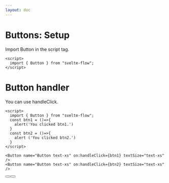 ```yaml
---
layout: doc
---
```


<script>
  import { Button } from "svelte-flow";
  const btn1 = ()=>{
    alert('You clicked btn1.')
  }
  const btn2 = ()=>{
    alert ('You clicked btn2.')
  }
</script>

<h1 class="text-3xl w-full dark:text-white mb-8">Buttons: Setup</h1>



<p class="dark:text-white">Import Button in the script tag.</p>

```svelte
<script>
  import { Button } from "svelte-flow";
</script>
```

<h1 class="text-3xl w-full text-gray-900 dark:text-white">Button handler</h1>

<p class="dark:text-white">You can use handleClick.</p>

```svelte
<script>
  import { Button } from "svelte-flow";
  const btn1 = ()=>{
    alert('You clicked btn1.')
  }
  const btn2 = ()=>{
    alert ('You clicked btn2.')
  }
</script>

<Button name="Button text-xs" on:handleClick={btn1} textSize="text-xs" />
<Button name="Button text-xs" on:handleClick={btn2} textSize="text-xs" />
```

<div class="rounded-xl w-full my-4 mx-auto bg-gradient-to-r bg-white dark:bg-gray-900 border border-gray-200 dark:border-gray-700 p-2 sm:p-6">
<Button name="Button text-xs" on:handleClick={btn1} textSize="text-xs" />
<Button name="Button text-xs" on:handleClick={btn2} textSize="text-xs" />
</div>
